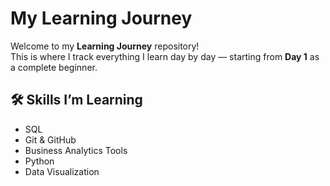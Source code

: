 # My Learning Journey 

Welcome to my **Learning Journey** repository!  
This is where I track everything I learn day by day — starting from **Day 1** as a complete beginner.

## 🛠 Skills I’m Learning
- SQL
- Git & GitHub
- Business Analytics Tools
- Python
- Data Visualization




